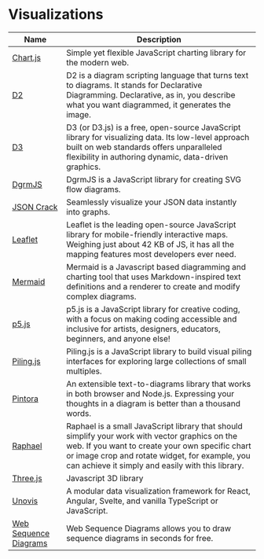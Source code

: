 # Visualizations

| Name | Description |
| --- | --- |
| [Chart.js](https://www.chartjs.org/) | Simple yet flexible JavaScript charting library for the modern web. |
| [D2](https://d2lang.com/) | D2 is a diagram scripting language that turns text to diagrams. It stands for Declarative Diagramming. Declarative, as in, you describe what you want diagrammed, it generates the image. |
| [D3](https://d3js.org/) | D3 (or D3.js) is a free, open-source JavaScript library for visualizing data. Its low-level approach built on web standards offers unparalleled flexibility in authoring dynamic, data-driven graphics. |
| [DgrmJS](https://app.dgrm.net/) | DgrmJS is a JavaScript library for creating SVG flow diagrams. |
| [JSON Crack](https://jsoncrack.com/) | Seamlessly visualize your JSON data instantly into graphs. |
| [Leaflet](https://leafletjs.com/) | Leaflet is the leading open-source JavaScript library for mobile-friendly interactive maps. Weighing just about 42 KB of JS, it has all the mapping features most developers ever need. |
| [Mermaid](https://github.com/mermaid-js/mermaid) | Mermaid is a Javascript based diagramming and charting tool that uses Markdown-inspired text definitions and a renderer to create and modify complex diagrams. |
| [p5.js](https://p5js.org/) | p5.js is a JavaScript library for creative coding, with a focus on making coding accessible and inclusive for artists, designers, educators, beginners, and anyone else! |
| [Piling.js](https://piling.js.org/) | Piling.js is a JavaScript library to build visual piling interfaces for exploring large collections of small multiples. |
| [Pintora](https://pintorajs.vercel.app/) | An extensible text-to-diagrams library that works in both browser and Node.js. Expressing your thoughts in a diagram is better than a thousand words. |
| [Raphael](https://dmitrybaranovskiy.github.io/raphael/) | Raphael is a small JavaScript library that should simplify your work with vector graphics on the web. If you want to create your own specific chart or image crop and rotate widget, for example, you can achieve it simply and easily with this library. |
| [Three.js](https://threejs.org/) | Javascript 3D library |
| [Unovis](https://unovis.dev/) | A modular data visualization framework for React, Angular, Svelte, and vanilla TypeScript or JavaScript. |
| [Web Sequence Diagrams](https://www.websequencediagrams.com/) | Web Sequence Diagrams allows you to draw sequence diagrams in seconds for free. |